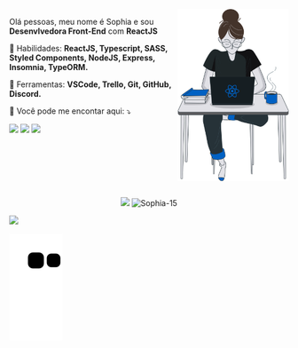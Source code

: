 <img src="https://github.com/Sophia-15/Sophia-15/blob/main/images/eu.svg" width="200px" align="right" alt="Me coding">
 
<p align="left"> 
  Olá pessoas, meu nome é Sophia e sou <strong>Desenvlvedora Front-End</strong> com <strong>ReactJS</strong> 
</p>

<p align="left">
  🦄 Habilidades: <strong>ReactJS, Typescript, SASS, Styled Components, NodeJS, Express, Insomnia, TypeORM. </strong> 
</p>

<p align="left">
  💼 Ferramentas: <strong>VSCode, Trello, Git, GitHub, Discord. </strong> 
</p>

<p align="left">
  💌 Você pode me encontar aqui: ⤵️
</p>

<p align="left">
  <a href="https://mail.google.com/mail/u/?authuser=sophia.gallindop@gmail.com" alt="Gmail">
  <img src="https://img.shields.io/badge/-Gmail-1C1C1C?style=for-the-badge&logo=Gmail&logoColor=0061C3" /></a>

  <a href="https://www.linkedin.com/in/sophiagp" alt="Linkedin">
  <img src="https://img.shields.io/badge/-Linkedin-1C1C1C?style=for-the-badge&logo=Linkedin&logoColor=0061C3&link=https://www.linkedin.com/in/sophiagp" /></a>

  <a href="https://www.instagram.com/dev.soup" alt="Instagram">
  <img src="https://img.shields.io/badge/-Instagram-1C1C1C?style=for-the-badge&logo=Instagram&logoColor=0061C3&link=https://www.instagram.com/dev.soup"/></a>
</p>

<br />
<br />
<br />
<br />
<br />



<p align="center" >
  <img height="165em" src="https://github-readme-stats.vercel.app/api?username=Sophia-15&show_icons=true&theme=0061C3&bg_color=181818&text_color=fff"  />
  
  <img height="165em" src="https://github-readme-stats.vercel.app/api/top-langs?username=Sophia-15&show_icons=true&theme=0061C3&bg_color=181818&text_color=fff&layout=compact" alt="Sophia-15" />
</p>
 
<!--  <p align="center">
          <img width="400" height="180em" src="https://github-readme-streak-stats.herokuapp.com/?user=sophia-15&theme=vue&hide_border=false" alt="marcelo-rafael's readme streaks" />
</p> -->
 
<img src="https://user-images.githubusercontent.com/70382532/138322189-2db8df52-9dcb-40a0-88a8-c365466bd33d.gif"/>

![Snake animation](https://github.com/sophia-15/sophia-15/blob/output/github-contribution-grid-snake.svg)
